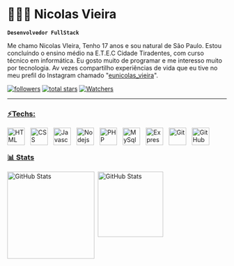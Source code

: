 #  🧑🏿‍💻 Nicolas Vieira

**`Desenvolvedor FullStack`**

Me chamo Nicolas VIeira, Tenho 17 anos e sou natural de São Paulo.
Estou concluíndo o ensino médio na E.T.E.C Cidade Tiradentes, com curso técnico em informática. Eu gosto muito de programar e me interesso muito por tecnologia. Av vezes compartilho experiências de vida que eu tive no meu prefil do Instagram chamado "[eunicolas_vieira](https://www.instagram.com/eunicolas_vieira?igsh=MXRpNjFudWRqNndhag==)".


   <p align="left">
      <a href="https://github.com/NiasVl?tab=followers">
         <img alt="followers" title="Follow me on Github" src="https://custom-icon-badges.demolab.com/github/followers/NiasVl?color=236ad3&labelColor=1155ba&style=for-the-badge&logo=github&label=Followers&logoColor=white"/></a>
      <a href="https://github.com/NiasVl?tab=followers">
         <img alt="total stars" title="Total stars on GitHub" src="https://custom-icon-badges.demolab.com/github/stars/NiasVl?color=FFD159&style=for-the-badge&labelColor=f1c232&logo=star&logoColor=grey"/></a>
      <a  href="https://github.com/NiasVl">
        <img alt="Watchers" title="watchers from GitHub" src="https://custom-icon-badges.demolab.com/github/watchers/NiasVl/NiasVl?logo=eye&style=for-the-badge&color=DCDCDC&labelColor=ffffff&logoColor=black">
   </p>

---

### ⚡Techs:

<img
    align="left"
    alt="HTML"
    width="40px"
    style="padding-right: 10px;"
 src="https://cdn.jsdelivr.net/gh/devicons/devicon@latest/icons/html5/html5-original-wordmark.svg" />

<img 
    align="left"
    alt="CSS"
    width="40px"
    style="padding-right: 10px;"
src="https://cdn.jsdelivr.net/gh/devicons/devicon@latest/icons/css3/css3-original-wordmark.svg" />
         
<img 
    align="left"
    alt="Javascript"
    width="40px"
    style="padding-right: 10px;"
src="https://cdn.jsdelivr.net/gh/devicons/devicon@latest/icons/javascript/javascript-original.svg" />

<img 
    align="left"
    alt="Nodejs"
    width="40px"
    style="padding-right: 10px;"
src="https://cdn.jsdelivr.net/gh/devicons/devicon@latest/icons/nodejs/nodejs-original-wordmark.svg" />

<img 
    align="left"
    alt="PHP"
    width="40px"
    style="padding-right: 10px;"
src="https://cdn.jsdelivr.net/gh/devicons/devicon@latest/icons/php/php-original.svg" />
          

<img 
    align="left"
    alt="MySql"
    width="40px"
    style="padding-right: 10px;"
src="https://cdn.jsdelivr.net/gh/devicons/devicon@latest/icons/mysql/mysql-original-wordmark.svg" />


<img 
    align="left"
    alt="Express"
    width="40px"
    style="padding-right: 10px;"
src="https://cdn.jsdelivr.net/gh/devicons/devicon@latest/icons/express/express-original.svg" />
          
<img 
    align="left"
    alt="Git"
    width="40px"
    style="padding-right: 10px;"
src="https://cdn.jsdelivr.net/gh/devicons/devicon@latest/icons/git/git-plain-wordmark.svg" />
          
<img 
    align="left"
    alt="GitHub"
    width="40px"
    style="padding-right: 10px;"
src="https://cdn.jsdelivr.net/gh/devicons/devicon@latest/icons/github/github-original.svg" />



<br/>
<br/>

### 📊 Stats

<img 
    align="left"
    alt="GitHub Stats"
    height="200"
    style="padding-right: 5px !important;"
    src="https://github-readme-stats.vercel.app/api?username=NiasVl&show_icons=true&theme=highcontrast&include_all_commits=true"
    />

<img 
    align="left"
    alt="GitHub Stats"
    height="150"
    src="https://github-readme-stats.vercel.app/api/top-langs/?username=NiasVl&theme=highcontrast&layout=compact&custom-title=Tecnologias&langs_count=9"
    />

